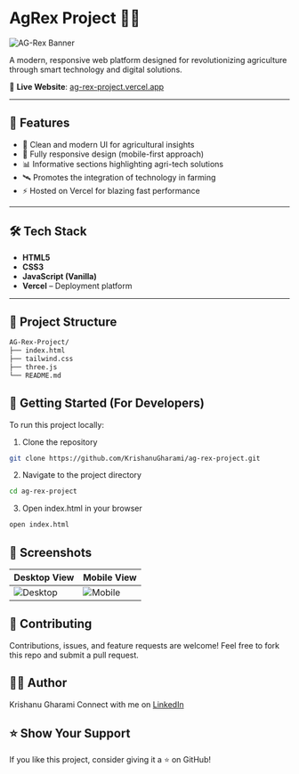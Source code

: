 # AgRex Project 🌾🚜

![AG-Rex Banner](https://img.pikbest.com/png-images/20241228/a-agriculture-logo-design-concept-_11313614.png!f305cw) <!-- Replace with actual banner image link if available -->

A modern, responsive web platform designed for revolutionizing agriculture through smart technology and digital solutions.

🔗 **Live Website**: [ag-rex-project.vercel.app](https://ag-rex-project.vercel.app/)

---

## 📌 Features

- 🌱 Clean and modern UI for agricultural insights
- 📱 Fully responsive design (mobile-first approach)
- 📊 Informative sections highlighting agri-tech solutions
- 🛰️ Promotes the integration of technology in farming
- ⚡ Hosted on Vercel for blazing fast performance

---

## 🛠️ Tech Stack

- **HTML5**
- **CSS3**
- **JavaScript (Vanilla)**
- **Vercel** – Deployment platform

---

## 📁 Project Structure

```bash
AG-Rex-Project/
├── index.html
├── tailwind.css
├── three.js
└── README.md
```

## 🚀 Getting Started (For Developers)
To run this project locally:

1. Clone the repository
```bash
git clone https://github.com/KrishanuGharami/ag-rex-project.git
```
2. Navigate to the project directory
```bash
cd ag-rex-project
```
3. Open index.html in your browser
```bash
open index.html
```

## 📸 Screenshots
| Desktop View                                 | Mobile View                                |
| -------------------------------------------- | ------------------------------------------ |
| ![Desktop](https://github.com/user-attachments/assets/7d1b3f4b-94d5-431f-bb1c-306e59ad9eac) | ![Mobile](https://github.com/user-attachments/assets/6d75ad20-fb1a-4291-a1a4-73111ee26a48) |

## 🤝 Contributing
Contributions, issues, and feature requests are welcome!
Feel free to fork this repo and submit a pull request.

## 👨‍💻 Author
Krishanu Gharami
Connect with me on [LinkedIn](https://www.linkedin.com/in/krishanugharami/)

## ⭐ Show Your Support
If you like this project, consider giving it a ⭐ on GitHub!
